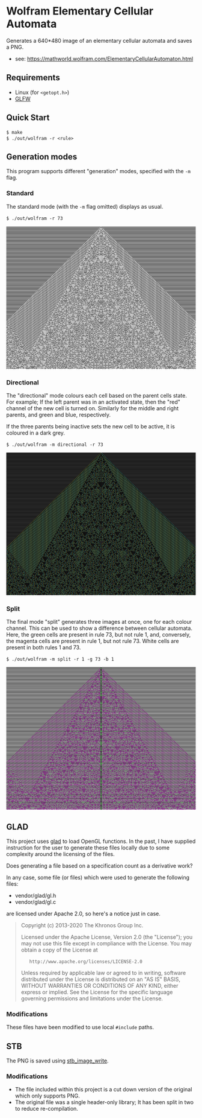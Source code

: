 # Wolfram Elementary Cellular Automata

Generates a 640*480 image of an elementary cellular automata and saves a PNG.

- see: https://mathworld.wolfram.com/ElementaryCellularAutomaton.html

## Requirements

- Linux (for `<getopt.h>`)
- [GLFW](https://www.glfw.org/)

## Quick Start

```
$ make
$ ./out/wolfram -r <rule>
```

## Generation modes

This program supports different "generation" modes, specified with the `-m`
flag.

### Standard

The standard mode (with the `-m` flag omitted) displays as usual.

```
$ ./out/wolfram -r 73
```

![](/assets/rule-073-standard.png)

### Directional

The "directional" mode colours each cell based on the parent cells state. For
example; If the left parent was in an activated state, then the "red" channel
of the new cell is turned on. Similarly for the middle and right parents, and
green and blue, respectively.

If the three parents being inactive sets the new cell to be active, it is
coloured in a dark grey.

```
$ ./out/wolfram -m directional -r 73
```

![](/assets/rule-073-directional.png)

### Split

The final mode "split" generates three images at once, one for each colour
channel. This can be used to show a difference between cellular automata. Here,
the green cells are present in rule 73, but not rule 1, and, conversely, the
magenta cells are present in rule 1, but not rule 73. White cells are present
in both rules 1 and 73.

```
$ ./out/wolfram -m split -r 1 -g 73 -b 1
```
![](/assets/rule-001-073-001-split.png)

## GLAD

This project uses [glad][] to load OpenGL functions. In the past, I have
supplied instruction for the user to generate these files locally due to some
complexity around the licensing of the files.

Does generating a file based on a specification count as a derivative work?

In any case, some file (or files) which were used to generate the following
files:

- vendor/glad/gl.h
- vendor/glad/gl.c

are licensed under Apache 2.0, so here's a notice just in case.

>    Copyright (c) 2013-2020 The Khronos Group Inc.
>
>    Licensed under the Apache License, Version 2.0 (the "License");
>    you may not use this file except in compliance with the License.
>    You may obtain a copy of the License at
>
>        http://www.apache.org/licenses/LICENSE-2.0
>
>    Unless required by applicable law or agreed to in writing, software
>    distributed under the License is distributed on an "AS IS" BASIS,
>    WITHOUT WARRANTIES OR CONDITIONS OF ANY KIND, either express or implied.
>    See the License for the specific language governing permissions and
>    limitations under the License.

### Modifications

These files have been modified to use local `#include` paths.

## STB

The PNG is saved using [stb_image_write][].

### Modifications

- The file included within this project is a cut down version of the original
  which only supports PNG.
- The original file was a single header-only library; It has been split in
  two to reduce re-compilation.

[glad]: <https://gen.glad.sh/>
[stb_image_write]: <https://github.com/nothings/stb/blob/master/stb_image_write.h>
